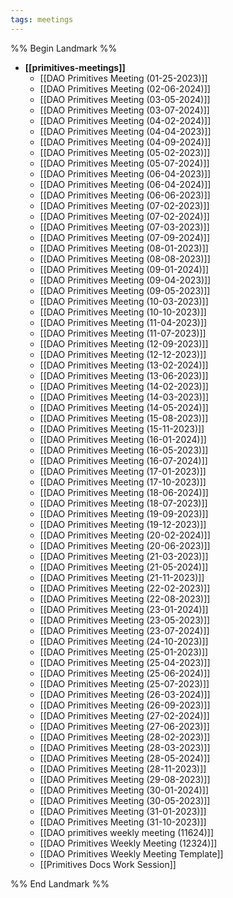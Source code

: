 ```yaml
---
tags: meetings
---
```

%% Begin Landmark %%
- **[[primitives-meetings]]**
  - [[DAO Primitives Meeting (01-25-2023)]]
  - [[DAO Primitives Meeting (02-06-2024)]]
  - [[DAO Primitives Meeting (03-05-2024)]]
  - [[DAO Primitives Meeting (03-07-2024)]]
  - [[DAO Primitives Meeting (04-02-2024)]]
  - [[DAO Primitives Meeting (04-04-2023)]]
  - [[DAO Primitives Meeting (04-09-2024)]]
  - [[DAO Primitives Meeting (05-02-2023)]]
  - [[DAO Primitives Meeting (05-07-2024)]]
  - [[DAO Primitives Meeting (06-04-2023)]]
  - [[DAO Primitives Meeting (06-04-2024)]]
  - [[DAO Primitives Meeting (06-06-2023)]]
  - [[DAO Primitives Meeting (07-02-2023)]]
  - [[DAO Primitives Meeting (07-02-2024)]]
  - [[DAO Primitives Meeting (07-03-2023)]]
  - [[DAO Primitives Meeting (07-09-2024)]]
  - [[DAO Primitives Meeting (08-01-2023)]]
  - [[DAO Primitives Meeting (08-08-2023)]]
  - [[DAO Primitives Meeting (09-01-2024)]]
  - [[DAO Primitives Meeting (09-04-2023)]]
  - [[DAO Primitives Meeting (09-05-2023)]]
  - [[DAO Primitives Meeting (10-03-2023)]]
  - [[DAO Primitives Meeting (10-10-2023)]]
  - [[DAO Primitives Meeting (11-04-2023)]]
  - [[DAO Primitives Meeting (11-07-2023)]]
  - [[DAO Primitives Meeting (12-09-2023)]]
  - [[DAO Primitives Meeting (12-12-2023)]]
  - [[DAO Primitives Meeting (13-02-2024)]]
  - [[DAO Primitives Meeting (13-06-2023)]]
  - [[DAO Primitives Meeting (14-02-2023)]]
  - [[DAO Primitives Meeting (14-03-2023)]]
  - [[DAO Primitives Meeting (14-05-2024)]]
  - [[DAO Primitives Meeting (15-08-2023)]]
  - [[DAO Primitives Meeting (15-11-2023)]]
  - [[DAO Primitives Meeting (16-01-2024)]]
  - [[DAO Primitives Meeting (16-05-2023)]]
  - [[DAO Primitives Meeting (16-07-2024)]]
  - [[DAO Primitives Meeting (17-01-2023)]]
  - [[DAO Primitives Meeting (17-10-2023)]]
  - [[DAO Primitives Meeting (18-06-2024)]]
  - [[DAO Primitives Meeting (18-07-2023)]]
  - [[DAO Primitives Meeting (19-09-2023)]]
  - [[DAO Primitives Meeting (19-12-2023)]]
  - [[DAO Primitives Meeting (20-02-2024)]]
  - [[DAO Primitives Meeting (20-06-2023)]]
  - [[DAO Primitives Meeting (21-03-2023)]]
  - [[DAO Primitives Meeting (21-05-2024)]]
  - [[DAO Primitives Meeting (21-11-2023)]]
  - [[DAO Primitives Meeting (22-02-2023)]]
  - [[DAO Primitives Meeting (22-08-2023)]]
  - [[DAO Primitives Meeting (23-01-2024)]]
  - [[DAO Primitives Meeting (23-05-2023)]]
  - [[DAO Primitives Meeting (23-07-2024)]]
  - [[DAO Primitives Meeting (24-10-2023)]]
  - [[DAO Primitives Meeting (25-01-2023)]]
  - [[DAO Primitives Meeting (25-04-2023)]]
  - [[DAO Primitives Meeting (25-06-2024)]]
  - [[DAO Primitives Meeting (25-07-2023)]]
  - [[DAO Primitives Meeting (26-03-2024)]]
  - [[DAO Primitives Meeting (26-09-2023)]]
  - [[DAO Primitives Meeting (27-02-2024)]]
  - [[DAO Primitives Meeting (27-06-2023)]]
  - [[DAO Primitives Meeting (28-02-2023)]]
  - [[DAO Primitives Meeting (28-03-2023)]]
  - [[DAO Primitives Meeting (28-05-2024)]]
  - [[DAO Primitives Meeting (28-11-2023)]]
  - [[DAO Primitives Meeting (29-08-2023)]]
  - [[DAO Primitives Meeting (30-01-2024)]]
  - [[DAO Primitives Meeting (30-05-2023)]]
  - [[DAO Primitives Meeting (31-01-2023)]]
  - [[DAO Primitives Meeting (31-10-2023)]]
  - [[DAO primitives weekly meeting (11624)]]
  - [[DAO Primitives Weekly Meeting (12324)]]
  - [[DAO Primitives Weekly Meeting Template]]
  - [[Primitives Docs Work Session]]

%% End Landmark %%